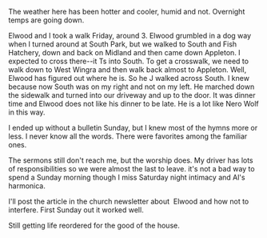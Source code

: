 <html><body><p>The weather here has been hotter and cooler, humid and not. Overnight temps are going down. 

Elwood and I took a walk Friday, around 3. Elwood grumbled in a dog way when I turned around at South Park, but we walked to South and Fish Hatchery, down and back on Midland and then came down Appleton. I expected to cross there--it Ts into South. To get a crosswalk, we need to walk down to West Wingra and then walk back almost to Appleton. Well, Elwood has figured out where he is. So he J walked across South. I knew because now South was on my right and not on my left. He marched down the sidewalk and turned into our driveway and up to the door. It was dinner time and Elwood does not like his dinner to be late. He is a lot like Nero Wolf in this way.

I ended up without a bulletin Sunday, but I knew most of the hymns more or less. I never know all the words. There were favorites among the familiar ones.

The sermons still don't reach me, but the worship does. My driver has lots of responsibilities so we were almost the last to leave. it's not a bad way to spend a Sunday morning though I miss Saturday night intimacy and Al's harmonica. 

I'll post the article in the church newsletter about  Elwood and how not to interfere. First Sunday out it worked well.

Still getting life reordered for the good of the house.</p></body></html>